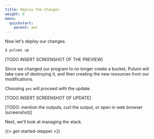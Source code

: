 ```yaml
---
title: Deploy the Changes
weight: 8
menu:
  quickstart:
    parent: aws
---
```


Now let's deploy our changes.

```bash
$ pulumi up
```

[TODO INSERT SCREENSHOT OF THE PREVIEW]

Since we changed our program to no longer create a bucket, Pulumi will take care of destroying it, and then creating the new resources from our modifications.

Choosing `yes` will proceed with the update.

[TODO INSERT SCREENSHOT OF UPDATE]

[TODO: mention the outputs, curl the output, or open in web browser (screenshot)]

Next, we'll look at managing the stack.

{{< get-started-stepper >}}
